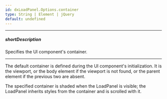 ```yaml
---
id: dxLoadPanel.Options.container
type: String | Element | jQuery
default: undefined
---
```

---
##### shortDescription
Specifies the UI component's container.

---
The default container is defined during the UI component's initialization. It is the viewport, or the body element if the viewport is not found, or the parent element if the previous two are absent.

The specified container is shaded when the LoadPanel is visible; the LoadPanel inherits styles from the container and is scrolled with it.